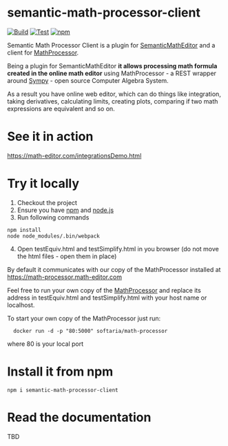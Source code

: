 # semantic-math-processor-client

[![Build](https://github.com/softaria/semantic-math-processor-client/workflows/Build/badge.svg)](https://github.com/softaria/semantic-math-processor-client/actions?query=workflow%3ABuild)
[![Test](https://github.com/softaria/semantic-math-processor-client/workflows/Test/badge.svg)](//github.com/softaria/semantic-math-processor-client/actions?query=workflow%3ATest)
[![npm](https://img.shields.io/npm/v/semantic-math-processor-client)](https://www.npmjs.com/package/semantic-math-processor-client)


Semantic Math Processor Client is a plugin for [SemanticMathEditor](https://github.com/softaria/semantic-math-editor) and a client for [MathProcessor](https://github.com/softaria/math-processor).

Being a plugin for SemanticMathEditor **it allows processing math formula created in the online math editor** using MathProcessor - a REST wrapper around [Sympy](https://sympy.org) - open source Computer Algebra System.

As a result you have online web editor, which can do things like integration, taking derivatives, calculating limits, creating plots, comparing if two math expressions are equivalent and so on.

# See it in action

https://math-editor.com/integrationsDemo.html

# Try it locally

1. Checkout the project
2. Ensure you have [npm](https://www.npmjs.com/get-npm) and [node.js](https://nodejs.org/en/download/)
3. Run following commands
```
npm install
node node_modules/.bin/webpack
```

4. Open testEquiv.html and testSimplify.html in you browser (do not move the html files - open them in place)

By default it communicates with our copy of the MathProcessor installed at https://math-processor.math-editor.com

Feel free to run your own copy of the [MathProcessor](https://github.com/softaria/math-processor) and replace its address in testEquiv.html and testSimplify.html with your host name or localhost. 

To start your own copy of the MathProcessor just run:

```
  docker run -d -p "80:5000" softaria/math-processor
```
where 80 is your local port

# Install it from npm

```
npm i semantic-math-processor-client
```

# Read the documentation

TBD


